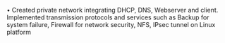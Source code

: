 • Created private network integrating DHCP, DNS, Webserver and client. Implemented transmission protocols and services such as Backup for system failure, Firewall for network security, NFS, IPsec tunnel on Linux platform 